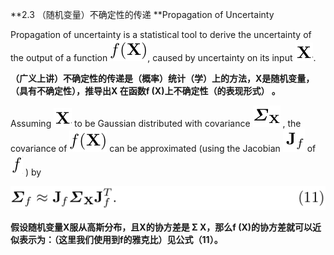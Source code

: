 **2.3  （随机变量）不确定性的传递 **Propagation of Uncertainty

Propagation of uncertainty is a statistical tool to derive the uncertainty of the output of a function ![](/assets/math_31.png), caused by uncertainty on its input ![](/assets/math_32.png).

**（广义上讲）不确定性的传递是（概率）统计（学）上的方法，X是随机变量，（具有不确定性），推导出X 在函数f \(X\)上不确定性（的表现形式） 。**

Assuming ![](/assets/math_32.png) to be Gaussian distributed with covariance ![](/assets/math_34.png) , the covariance of ![](/assets/math_31.png) can be approximated \(using the Jacobian ![](/assets/math_35.png) of ![](/assets/math_37.png) \) by

![](/assets/equation_11.png)

**假设随机变量X服从高斯分布，且X的协方差是 Σ X，那么f \(X\)的协方差就可以近似表示为：（这里我们使用到f的雅克比）见公式（11）。**




